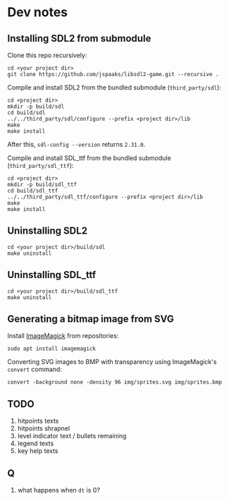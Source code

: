 # Dev notes

## Installing SDL2 from submodule

Clone this repo recursively:

```shell
cd <your project dir>
git clone https://github.com/jspaaks/libsdl2-game.git --recursive .
```

Compile and install SDL2 from the bundled submodule (`third_party/sdl`):

```shell
cd <project dir>
mkdir -p build/sdl
cd build/sdl
../../third_party/sdl/configure --prefix <project dir>/lib
make
make install
```
After this, `sdl-config --version` returns `2.31.0`.

Compile and install SDL_ttf from the bundled submodule (`third_party/sdl_ttf`):

```shell
cd <project dir>
mkdir -p build/sdl_ttf
cd build/sdl_ttf
../../third_party/sdl_ttf/configure --prefix <project dir>/lib
make
make install
```

## Uninstalling SDL2

```shell
cd <your project dir>/build/sdl
make uninstall
```

## Uninstalling SDL_ttf

```shell
cd <your project dir>/build/sdl_ttf
make uninstall
```

## Generating a bitmap image from SVG

Install [ImageMagick](https://github.com/imagemagick/imagemagick) from repositories:

```shell
sudo apt install imagemagick
```

Converting SVG images to BMP with transparency using ImageMagick's `convert` command:

```shell
convert -background none -density 96 img/sprites.svg img/sprites.bmp
```

## TODO

1. hitpoints texts
1. hitpoints shrapnel
1. level indicator text / bullets remaining
1. legend texts
1. key help texts

## Q

1. what happens when `dt` is 0?
